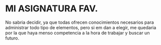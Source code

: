 # MI ASIGNATURA FAV.

No sabria decidir, ya que todas ofrecen conocimientos necesarios para administrar todo tipo de elementos, pero si em dan a elegir, me quedaria por la que haya menso competencia a la hora de trabajar y buscar un futuro.
